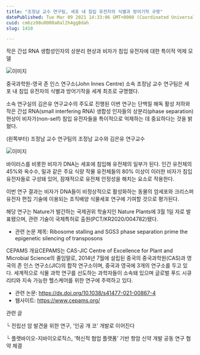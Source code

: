 ```yaml
---
title: "조정남 교수 연구팀, 세포 내 침입 유전자의 식별과 방어기작 규명"
datePublished: Tue Mar 09 2021 14:33:06 GMT+0000 (Coordinated Universal Time)
cuid: cm6zz00u0000a0al2h4gg8dah
slug: 1410

---
```



작은 간섭 RNA 생합성인자의 상분리 현상과 비자가 침입 유전자에 대한 특이적 억제 모델

![이미지](https://cdn.hashnode.com/res/hashnode/image/upload/v1739247404981/07ee8e6e-be2e-4747-b4ec-cec86724f4d9.jpeg)

중국과학원-영국 존 인스 연구소(John Innes Centre) 소속 조정남 교수 연구팀은 세포 내 침입 유전자의 식별과 방어기작을 세계 최초로 규명했다.

소속 연구실의 김은유 연구교수의 주도로 진행된 이번 연구는 단백질 해독 활성 저하와 작은 간섭 RNA(small interfering RNA) 생합성 인자들의 상분리(phase separation) 현상이 비자가(non-self) 침입 유전자들을 특이적으로 억제하는 데 중요하다는 것을 밝혔다.

(왼쪽부터) 조정남 교수 연구팀의 조정남 교수와 김은유 연구교수

![이미지](https://cdn.hashnode.com/res/hashnode/image/upload/v1739247406815/6a883d44-319a-4038-b3c2-5c5223e45aa6.jpeg)

바이러스를 비롯한 비자가 DNA는 세포에 침입해 유전체의 일부가 된다. 인간 유전체의 45%와 옥수수, 밀과 같은 주요 식량 작물 유전체들의 80% 이상이 이러한 비자가 침입 유전자들로 구성돼 있어, 잠재적으로 유전체 안정성을 해치는 요소로 작용한다.

이번 연구 결과는 비자가 DNA들이 비정상적으로 활성화하는 동물의 암세포와 크리스퍼 유전자 편집 기술에 이용되는 조직배양 식물세포 연구에 기여할 것으로 평가된다.

해당 연구는 Nature가 발간하는 국제권위 학술지인 Nature Plants에 3월 1일 자로 발표됐으며, 관련 기술이 국제특허로 출원(PCT/KR2020/004782)됐다.

* 관련 논문 제목: Ribosome stalling and SGS3 phase separation prime the epigenetic silencing of transposons

CEPAMS 개요CEPAMS는 CAS-JIC Centre of Excellence for Plant and Microbial Science의 줄임말로, 2014년 7월에 설립된 중국의 중국과학원(CAS)과 영국의 존 인스 연구소(JIC)의 합작 연구소이며, 중국과 영국에 3개의 연구소를 두고 있다. 세계적으로 식물 과학 연구를 선도하는 과학자들이 소속돼 있으며 글로벌 푸드 시큐리티와 지속 가능한 헬스케어를 위한 연구에 주력하고 있다.

- 관련 논문: https://dx.doi.org/10.1038/s41477-021-00867-4
- 웹사이트: https://www.cepams.org/

관련 글

└ 전립선 암 발견을 위한 연구, '인공 개 코' 개발로 이어진다

└ 플랫바이오-지바이오로직스, ‘혁신적 협업 플랫폼’ 기반 항암 신약 개발 공동 연구 협약 체결